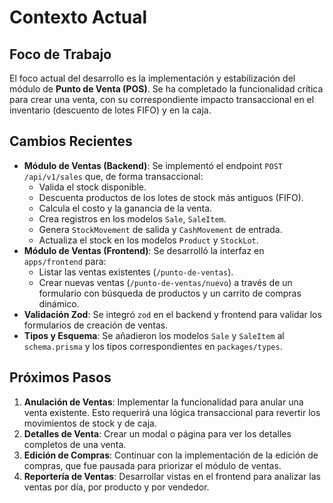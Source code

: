 # Contexto Actual

## Foco de Trabajo

El foco actual del desarrollo es la implementación y estabilización del módulo de **Punto de Venta (POS)**. Se ha completado la funcionalidad crítica para crear una venta, con su correspondiente impacto transaccional en el inventario (descuento de lotes FIFO) y en la caja.

## Cambios Recientes

-   **Módulo de Ventas (Backend)**: Se implementó el endpoint `POST /api/v1/sales` que, de forma transaccional:
    -   Valida el stock disponible.
    -   Descuenta productos de los lotes de stock más antiguos (FIFO).
    -   Calcula el costo y la ganancia de la venta.
    -   Crea registros en los modelos `Sale`, `SaleItem`.
    -   Genera `StockMovement` de salida y `CashMovement` de entrada.
    -   Actualiza el stock en los modelos `Product` y `StockLot`.
-   **Módulo de Ventas (Frontend)**: Se desarrolló la interfaz en `apps/frontend` para:
    -   Listar las ventas existentes (`/punto-de-ventas`).
    -   Crear nuevas ventas (`/punto-de-ventas/nuevo`) a través de un formulario con búsqueda de productos y un carrito de compras dinámico.
-   **Validación Zod**: Se integró `zod` en el backend y frontend para validar los formularios de creación de ventas.
-   **Tipos y Esquema**: Se añadieron los modelos `Sale` y `SaleItem` al `schema.prisma` y los tipos correspondientes en `packages/types`.

## Próximos Pasos

1.  **Anulación de Ventas**: Implementar la funcionalidad para anular una venta existente. Esto requerirá una lógica transaccional para revertir los movimientos de stock y de caja.
2.  **Detalles de Venta**: Crear un modal o página para ver los detalles completos de una venta.
3.  **Edición de Compras**: Continuar con la implementación de la edición de compras, que fue pausada para priorizar el módulo de ventas.
4.  **Reportería de Ventas**: Desarrollar vistas en el frontend para analizar las ventas por día, por producto y por vendedor.